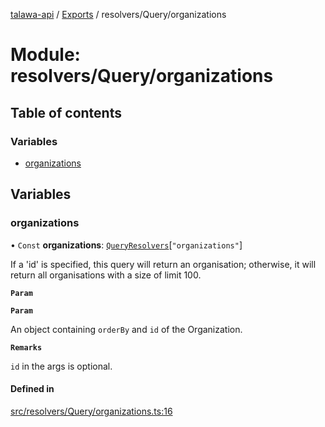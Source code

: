 [talawa-api](../README.md) / [Exports](../modules.md) / resolvers/Query/organizations

# Module: resolvers/Query/organizations

## Table of contents

### Variables

- [organizations](resolvers_Query_organizations.md#organizations)

## Variables

### organizations

• `Const` **organizations**: [`QueryResolvers`](types_generatedGraphQLTypes.md#queryresolvers)[``"organizations"``]

If a 'id' is specified, this query will return an organisation;
otherwise, it will return all organisations with a size of limit 100.

**`Param`**

**`Param`**

An object containing `orderBy` and `id` of the Organization.

**`Remarks`**

`id` in the args is optional.

#### Defined in

[src/resolvers/Query/organizations.ts:16](https://github.com/PalisadoesFoundation/talawa-api/blob/362768f/src/resolvers/Query/organizations.ts#L16)
